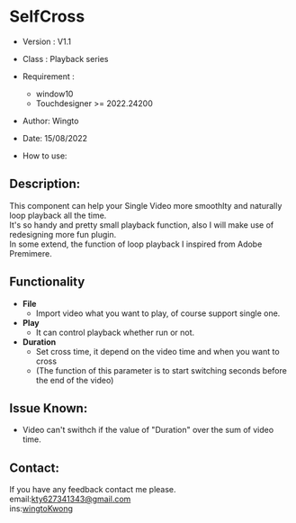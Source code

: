 # SelfCross

- Version     : V1.1
- Class       : Playback series
- Requirement :
  - window10
  - Touchdesigner >= 2022.24200

- Author:
  Wingto

- Date:
  15/08/2022
  
- How to use:
  
## Description:
This component can help your Single Video more smoothlty and naturally loop playback all the time.
<br>It's so handy and pretty small playback function, also I will make use of redesigning more fun plugin.
<br>In some extend, the function of loop playback I inspired from Adobe Premimere.

## Functionality
- **File**
  - Import video what you want to play, of course support single one.
- **Play**
  - It can control playback whether run or not.
- **Duration**
  - Set cross time, it depend on the video time and when you want to cross
  - (The function of this parameter is to start switching seconds before the end of the video)


## Issue Known:
- Video can't swithch if the value of "Duration" over the sum of video time.

## Contact:

If you have any feedback contact me please.
<br>email:kty627341343@gmail.com
<br>ins:[wingtoKwong](https://www.instagram.com/wingtokwong/)

